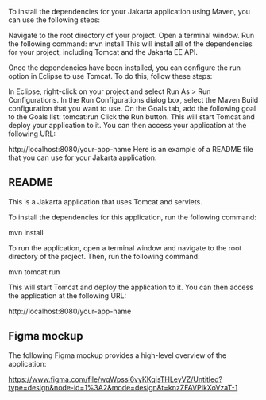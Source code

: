 To install the dependencies for your Jakarta application using Maven, you can use the following steps:

Navigate to the root directory of your project.
Open a terminal window.
Run the following command:
mvn install
This will install all of the dependencies for your project, including Tomcat and the Jakarta EE API.

Once the dependencies have been installed, you can configure the run option in Eclipse to use Tomcat. To do this, follow these steps:

In Eclipse, right-click on your project and select Run As > Run Configurations.
In the Run Configurations dialog box, select the Maven Build configuration that you want to use.
On the Goals tab, add the following goal to the Goals list:
tomcat:run
Click the Run button.
This will start Tomcat and deploy your application to it. You can then access your application at the following URL:

http://localhost:8080/your-app-name
Here is an example of a README file that you can use for your Jakarta application:

## README

This is a Jakarta application that uses Tomcat and servlets.

To install the dependencies for this application, run the following command:

mvn install

To run the application, open a terminal window and navigate to the root directory of the project. Then, run the following command:

mvn tomcat:run

This will start Tomcat and deploy the application to it. You can then access the application at the following URL:

http://localhost:8080/your-app-name


## Figma mockup

The following Figma mockup provides a high-level overview of the application:

https://www.figma.com/file/wqWpssi6vyKKqjsTHLeyVZ/Untitled?type=design&node-id=1%3A2&mode=design&t=knzZFAVPIkXoVzaT-1
